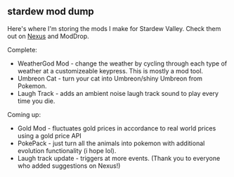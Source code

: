 ## stardew mod dump

Here's where I'm storing the mods I make for Stardew Valley. Check them out on <a href="https://www.nexusmods.com/users/154664358">Nexus</a> and ModDrop.

Complete:
* WeatherGod Mod - change the weather by cycling through each type of weather at a customizeable keypress. This is mostly a mod tool. 
* Umbreon Cat - turn your cat into Umbreon/shiny Umbreon from Pokemon. 
* Laugh Track - adds an ambient noise laugh track sound to play every time you die. 

Coming up:
* Gold Mod - fluctuates gold prices in accordance to real world prices using a gold price API 
* PokePack - just turn all the animals into pokemon with additional evolution functionality (i hope lol). 
* Laugh track update - triggers at more events. (Thank you to everyone who added suggestions on Nexus!)
